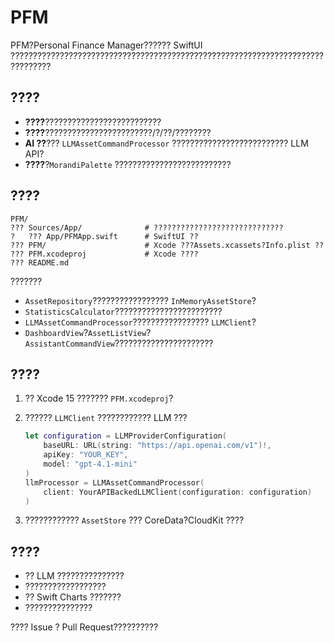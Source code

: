 # PFM

PFM?Personal Finance Manager?????? SwiftUI ???????????????????????????????????????????????????????????????????????????????

## ????

- **????**??????????????????????????
- **????**????????????????????????/?/??/????????
- **AI ??**??? `LLMAssetCommandProcessor` ?????????????????????????? LLM API?
- **????**?`MorandiPalette` ??????????????????????????

## ????

```
PFM/
??? Sources/App/              # ?????????????????????????????
?   ??? App/PFMApp.swift      # SwiftUI ??
??? PFM/                      # Xcode ???Assets.xcassets?Info.plist ??
??? PFM.xcodeproj             # Xcode ????
??? README.md
```

???????

- `AssetRepository`????????????????? `InMemoryAssetStore`?
- `StatisticsCalculator`????????????????????????
- `LLMAssetCommandProcessor`????????????????? `LLMClient`?
- `DashboardView`?`AssetListView`?`AssistantCommandView`??????????????????????

## ????

1. ?? Xcode 15 ??????? `PFM.xcodeproj`?
2. ?????? `LLMClient` ???????????? LLM ???

   ```swift
   let configuration = LLMProviderConfiguration(
       baseURL: URL(string: "https://api.openai.com/v1")!,
       apiKey: "YOUR_KEY",
       model: "gpt-4.1-mini"
   )
   llmProcessor = LLMAssetCommandProcessor(
       client: YourAPIBackedLLMClient(configuration: configuration)
   )
   ```

3. ???????????? `AssetStore` ??? CoreData?CloudKit ????

## ????

- ?? LLM ???????????????
- ??????????????????
- ?? Swift Charts ???????
- ???????????????

???? Issue ? Pull Request??????????
